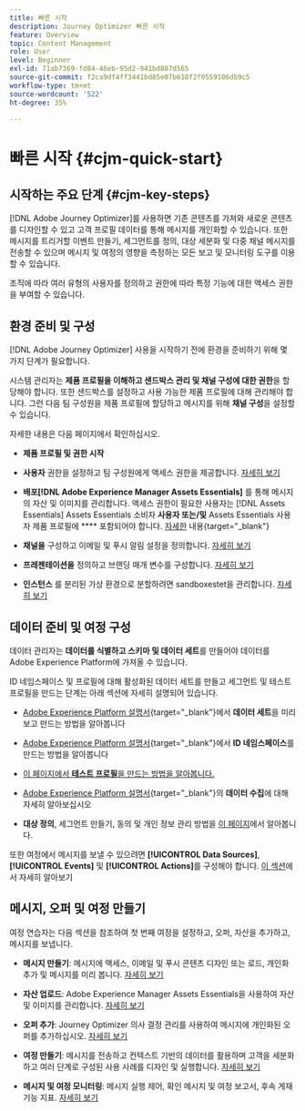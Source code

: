 ```yaml
---
title: 빠른 시작
description: Journey Optimizer 빠른 시작
feature: Overview
topic: Content Management
role: User
level: Beginner
exl-id: 71ab7369-fd84-46eb-95d2-941bd887d565
source-git-commit: f2ca9df4ff3441bd85e07b618f2f0559106db9c5
workflow-type: tm+mt
source-wordcount: '522'
ht-degree: 35%

---
```


# 빠른 시작 {#cjm-quick-start}

## 시작하는 주요 단계 {#cjm-key-steps}

[!DNL Adobe Journey Optimizer]를 사용하면 기존 콘텐츠를 가져와 새로운 콘텐츠를 디자인할 수 있고 고객 프로필 데이터를 통해 메시지를 개인화할 수 있습니다. 또한 메시지를 트리거할 이벤트 만들기, 세그먼트를 정의, 대상 세분화 및 다중 채널 메시지를 전송할 수 있으며 메시지 및 여정의 영향을 측정하는 모든 보고 및 모니터링 도구를 이용할 수 있습니다.

조직에 따라 여러 유형의 사용자를 정의하고 권한에 따라 특정 기능에 대한 액세스 권한을 부여할 수 있습니다.

## 환경 준비 및 구성

[!DNL Adobe Journey Optimizer] 사용을 시작하기 전에 환경을 준비하기 위해 몇 가지 단계가 필요합니다.

시스템 관리자는 **제품 프로필을 이해하고 샌드박스 관리 및 채널 구성에 대한 권한**을 할당해야 합니다. 또한 샌드박스를 설정하고 사용 가능한 제품 프로필에 대해 관리해야 합니다.
그런 다음 팀 구성원을 제품 프로필에 할당하고 메시지를 위해 **채널 구성**&#x200B;을 설정할 수 있습니다.

자세한 내용은 다음 페이지에서 확인하십시오.

* **제품 프로필 및 권한 시작**

* **사용자** 권한을 설정하고 팀 구성원에게 액세스 권한을 제공합니다. [자세히 보기](../using/administration/permissions.md)

* **배포[!DNL Adobe Experience Manager Assets Essentials]** 를 통해 메시지의 자산 및 이미지를 관리합니다. 액세스 권한이 필요한 사용자는  [!DNL Assets Essentials] Assets Essentials 소비자  **사용자 또는/및** Assets Essentials 사용자 제품 프로필에  **** 포함되어야 합니다. [자세한](https://experienceleague.adobe.com/docs/experience-manager-assets-essentials/help/deploy-administer.html) 내용{target=&quot;_blank&quot;}

* **채널을** 구성하고 이메일 및 푸시 알림 설정을 정의합니다. [자세히 보기](../using/configuration/get-started-configuration.md)

* **프레젠테이션을** 정의하고 브랜딩 매개 변수를 구성합니다. [자세히 보기](../using/configuration/message-presets.md)

* **인스턴스** 를 분리된 가상 환경으로 분할하려면 sandboxestet을 관리합니다. [자세히 보기](../using/administration/sandboxes.md)


## 데이터 준비 및 여정 구성

데이터 관리자는 **데이터를 식별하고 스키마 및 데이터 세트**&#x200B;를 만들어야 데이터를 Adobe Experience Platform에 가져올 수 있습니다.

ID 네임스페이스 및 프로필에 대해 활성화된 데이터 세트를 만들고 세그먼트 및 테스트 프로필을 만드는 단계는 아래 섹션에 자세히 설명되어 있습니다.

* [Adobe Experience Platform 설명서](https://experienceleague.adobe.com/docs/experience-platform/catalog/datasets/user-guide.html?lang=ko){target=&quot;_blank&quot;}에서 **데이터 세트**&#x200B;을 미리 보고 만드는 방법을 알아봅니다

* [Adobe Experience Platform 설명서](https://experienceleague.adobe.com/docs/experience-platform/identity/namespaces.html#manage-namespaces){target=&quot;_blank&quot;}에서 **ID 네임스페이스**&#x200B;를 만드는 방법을 알아봅니다

* [이 페이지에서 **테스트 프로필**&#x200B;을 만드는 방법을 알아봅니다.](../using/building-journeys/creating-test-profiles.md)

* [Adobe Experience Platform 설명서](https://experienceleague.adobe.com/docs/experience-platform/ingestion/home.html?lang=ko){target=&quot;_blank&quot;}의 **데이터 수집**&#x200B;에 대해 자세히 알아보십시오

* **대상 정의**, 세그먼트 만들기, 동의 및 개인 정보 관리 방법을 [이 페이지](../using/segment/about-segments.md)에서 알아봅니다.

또한 여정에서 메시지를 보낼 수 있으려면 **[!UICONTROL Data Sources]**, **[!UICONTROL Events]** 및 **[!UICONTROL Actions]**&#x200B;를 구성해야 합니다. [이 섹션](../using/configuration/about-data-sources-events-actions.md)에서 자세히 알아보기

## 메시지, 오퍼 및 여정 만들기

여정 연습자는 다음 섹션을 참조하여 첫 번째 여정을 설정하고, 오퍼, 자산을 추가하고, 메시지를 보냅니다.

* **메시지 만들기**: 메시지에 액세스, 이메일 및 푸시 콘텐츠 디자인 또는 로드, 개인화 추가 및 메시지를 미리 봅니다. [자세히 보기](create-message.md)

* **자산 업로드**: Adobe Experience Manager Assets Essentials을 사용하여 자산 및 이미지를 관리합니다. [자세히 보기](assets-essentials.md)

* **오퍼 추가**: Journey Optimizer 의사 결정 관리를 사용하여 메시지에 개인화된 오퍼를 추가하십시오. [자세히 보기](../using/offers/get-started/starting-offer-decisioning.md)

* **여정 만들기**: 메시지를 전송하고 컨텍스트 기반의 데이터를 활용하며 고객을 세분화하고 여러 단계로 구성된 사용 사례를 디자인 및 실행합니다. [자세히 보기](building-journeys/journey.md)

* **메시지 및 여정 모니터링**: 메시지 실행 제어, 확인 메시지 및 여정 보고서, 후속 게재 기능 지표. [자세히 보기](message-monitoring.md)
